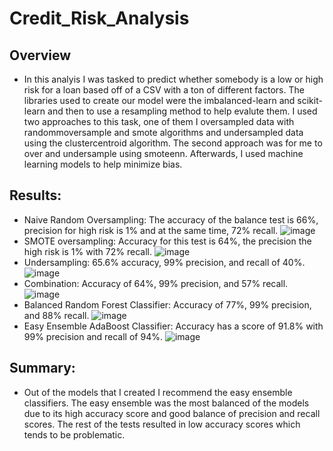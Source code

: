 # Credit_Risk_Analysis

## Overview
* In this analyis I was tasked to predict whether somebody is a low or high risk for a loan based off of a CSV with a ton of different factors. The libraries used to create our model were the imbalanced-learn and scikit-learn and then to use a resampling method to help evalute them. I used two approaches to this task, one of them I oversampled data with randommoversample and smote algorithms and undersampled data using the clustercentroid algorithm. The second approach was for me to over and undersample using smoteenn. Afterwards, I used machine learning models to help minimize bias.

## Results: 
* Naive Random Oversampling: The accuracy of the balance test is 66%, precision for high risk is 1% and at the same time, 72% recall. 
![image](https://user-images.githubusercontent.com/95777297/164363277-c9a322d2-9a90-4609-a8ab-c0635ab9568c.png)
* SMOTE oversampling: Accuracy for this test is 64%, the precision the high risk is 1% with 72% recall. 
![image](https://user-images.githubusercontent.com/95777297/164363734-b1483051-df15-4085-8706-e260302de28d.png)
* Undersampling: 65.6% accuracy, 99% precision, and recall of 40%. 
![image](https://user-images.githubusercontent.com/95777297/164363915-68aa3856-985c-4d63-9727-4935546749a0.png)
* Combination: Accuracy of 64%, 99% precision, and 57% recall. 
![image](https://user-images.githubusercontent.com/95777297/164364013-11139bc8-68ba-4bf3-8be5-43e09c4e60d7.png)
* Balanced Random Forest Classifier: Accuracy of 77%, 99% precision, and 88% recall.
![image](https://user-images.githubusercontent.com/95777297/164364316-38b060a4-6bbb-413b-8583-fdac7f669fd9.png)
* Easy Ensemble AdaBoost Classifier: Accuracy has a score of 91.8% with 99% precision and recall of 94%.
![image](https://user-images.githubusercontent.com/95777297/164364415-91026dd3-e7ec-4290-a01c-9e0b12edcb52.png)

## Summary: 
* Out of the models that I created I recommend the easy ensemble classifiers. The easy ensemble was the most balanced of the models due to its high accuracy score and good balance of precision and recall scores. The rest of the tests resulted in low accuracy scores which tends to be problematic. 
